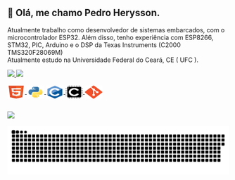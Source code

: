 ## 👋 Olá, me chamo Pedro Herysson.

Atualmente trabalho como desenvolvedor de sistemas embarcados, com o microcontrolador ESP32. Além disso, tenho experiência com ESP8266, STM32, PIC, Arduino e o DSP da Texas Instruments (C2000 TMS320F28069M)<br>
Atualmente estudo na Universidade Federal do Ceará, CE ( UFC ). <br>

 <div>
  <a href="https://github.com/PedroHerysson">
  <img height="180em" src="https://github-readme-stats.vercel.app/api?username=PedroHerysson&show_icons=true&theme=blueberry&include_all_commits=true&count_private=true"/>
  <img height="180em" src="https://github-readme-stats.vercel.app/api/top-langs/?username=PedroHerysson&layout=compact&langs_count=7&theme=blueberry"/>
</div>
<div style="display: inline_block"><br>
  <img align="center" alt="Pedro-HTML" height="30" width="40" src="https://raw.githubusercontent.com/devicons/devicon/master/icons/html5/html5-original.svg">
  <img align="center" alt="Pedro-Python" height="30" width="40" src="https://raw.githubusercontent.com/devicons/devicon/master/icons/python/python-original.svg">
  <img align="center" alt="Pedro-c" height="30" width="40" src="https://raw.githubusercontent.com/devicons/devicon/master/icons/c/c-original.svg">
  <img align="center" alt="Pedro-embeddedc" height="30" width="40" src="https://raw.githubusercontent.com/devicons/devicon/master/icons/embeddedc/embeddedc-original.svg">
  <img align="center" alt="Pedro-git" height="30" width="40" src="https://raw.githubusercontent.com/devicons/devicon/master/icons/git/git-original.svg">
</div>
  
  ##
 
<div> 
 <a href = "mailto:herysson.almeida@gmail.com"><img src="https://img.shields.io/badge/-Gmail-%23333?style=for-the-badge&logo=gmail&logoColor=white" target="_blank"></a>
 
 ![Snake animation](https://github.com/PedroHerysson/PedroHerysson/blob/output/github-contribution-grid-snake.svg)

</div>

